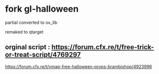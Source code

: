 # fork gl-halloween
partial converted to ox_lib

remaked to qtarget
## orginal script : https://forum.cfx.re/t/free-trick-or-treat-script/4769297
https://forum.cfx.re/t/ymap-free-halloween-props-brambishop/4923996
